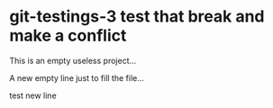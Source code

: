 # git-testings-3 test that break and make a conflict
This is an empty useless project...

A new empty line just to fill the file...


test new line
